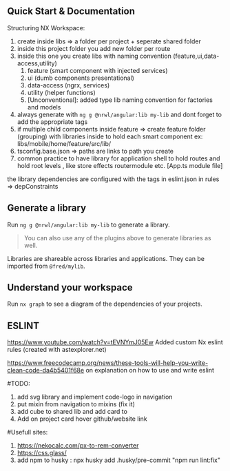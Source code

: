 ## Quick Start & Documentation

Structuring NX Workspace:

1. create inside libs => a folder per project + seperate shared folder
2. inside this project folder you add new folder per route
3. inside this one you create libs with naming convention (feature,ui,data-access,utility)
   1. feature (smart component with injected services)
   2. ui (dumb components presentational)
   3. data-access (ngrx, services)
   4. utility (helper functions)
   5. [Unconventional]: added type lib naming convention for factories and models
4. always generate with `ng g @nrwl/angular:lib my-lib` and dont forget to add the appropriate tags
5. if multiple child components inside feature => create feature folder (grouping) with libraries inside to hold each smart component
   ex: libs/mobile/home/feature/src/lib/
6. tsconfig.base.json => paths are links to path you create
7. common practice to have library for application shell to hold routes and hold root levels , like store effects routermodule etc. [App.ts module file]

the library dependencies are configured with the tags in eslint.json in rules => depConstraints

## Generate a library

Run `ng g @nrwl/angular:lib my-lib` to generate a library.

> You can also use any of the plugins above to generate libraries as well.

Libraries are shareable across libraries and applications. They can be imported from `@fred/mylib`.

## Understand your workspace

Run `nx graph` to see a diagram of the dependencies of your projects.

## ESLINT

https://www.youtube.com/watch?v=tEVNYmJ05Ew
Added custom Nx eslint rules (created with astexplorer.net)

https://www.freecodecamp.org/news/these-tools-will-help-you-write-clean-code-da4b5401f68e
on explanation on how to use and write eslint

#TODO:

1. add svg library and implement code-logo in navigation
2. put mixin from navigation to mixins (fix it)
3. add cube to shared lib and add card to
4. Add on project card hover github/website link

#Usefull sites:

1. https://nekocalc.com/px-to-rem-converter
2. https://css.glass/
3. add npm to husky : npx husky add .husky/pre-commit "npm run lint:fix"
